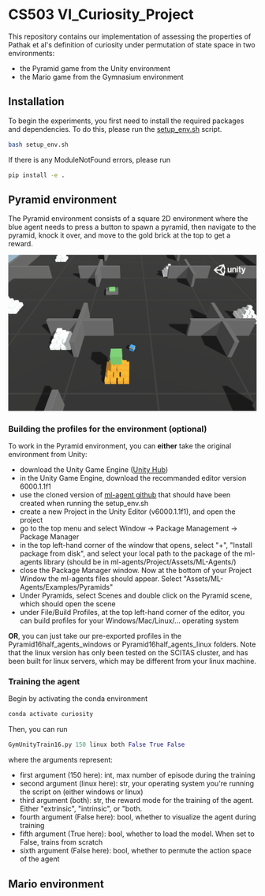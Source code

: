 # CS503 VI_Curiosity_Project

This repository contains our implementation of assessing the properties of Pathak et al's definition of curiosity under permutation of state space in two environments:
- the Pyramid game from the Unity environment
- the Mario game from the Gymnasium environment

## **Installation**  
To begin the experiments, you first need to install the required packages and dependencies. To do this, please run the [setup_env.sh](setup_env.sh) script.

```bash
bash setup_env.sh
```
If there is any ModuleNotFound errors, please run
```bash
pip install -e .
```

## **Pyramid environment**
The Pyramid environment consists of a square 2D environment where the blue agent needs to press a button to spawn a pyramid, then navigate to the pyramid, knock it over, and move to the gold brick at the top to get a reward.

![Alt text](Images/Pyramid_image.png)

### Building the profiles for the environment (optional)
To work in the Pyramid environment, you can **either** take the original environment from Unity:
- download the Unity Game Engine ([Unity Hub]([url](https://unity.com/fr/download)))
- in the Unity Game Engine, download the recommanded editor version 6000.1.1f1
- use the cloned version of [ml-agent github]([url](https://github.com/Unity-Technologies/ml-agents)) that should have been created when running the setup_env.sh
- create a new Project in the Unity Editor (v6000.1.1f1), and open the project
- go to the top menu and select Window -> Package Management -> Package Manager
- in the top left-hand corner of the window that opens, select "+", "Install package from disk", and select your local path to the package of the ml-agents library (should be in ml-agents/Project/Assets/ML-Agents/)
- close the Package Manager window. Now at the bottom of your Project Window the ml-agents files should appear. Select "Assets/ML-Agents/Examples/Pyramids"
- Under Pyramids, select Scenes and double click on the Pyramid scene, which should open the scene
- under File/Build Profiles, at the top left-hand corner of the editor, you can build profiles for your Windows/Mac/Linux/... operating system

**OR**, you can just take our pre-exported profiles in the Pyramid16half_agents_windows or Pyramid16half_agents_linux folders. Note that the linux version has only been tested on the SCITAS cluster, and has been built for linux servers, which may be different from your linux machine.

### Training the agent
Begin by activating the conda environment
```bash
conda activate curiosity
```

Then, you can run 
```python
GymUnityTrain16.py 150 linux both False True False
```
where the arguments represent:
- first argument (150 here): int, max number of episode during the training
- second argument (linux here): str, your operating system you're running the script on (either windows or linux)
- third argument (both): str, the reward mode for the training of the agent. Either "extrinsic", "intrinsic", or "both.
- fourth argument (False here): bool, whether to visualize the agent during training
- fifth argument (True here): bool, whether to load the model. When set to False, trains from scratch 
- sixth argument (False here): bool, whether to permute the action space of the agent

## **Mario environment**

